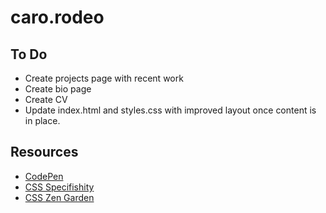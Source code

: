 # caro.rodeo

## To Do
+ Create projects page with recent work
+ Create bio page
+ Create CV
+ Update index.html and styles.css with improved layout once content is in place.

## Resources
+ [CodePen](http://www.codepen.io)
+ [CSS Specifishity](https://specifishity.com/)
+ [CSS Zen Garden](http://www.csszengarden.com)
